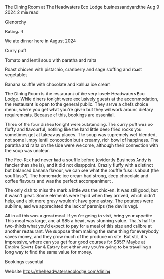 The Dining Room at The Headwaters Eco Lodge
businessandyandthe
Aug 9 2024
2 min read


Glenorchy

Rating: 4 

We ate dinner here in August 2024 

Curry puff

Tomato and lentil soup with paratha and raita 

Roast chicken with pistachio, cranberry and sage stuffing and roast vegetables

Banana souffle with chocolate and kahlua ice cream 

The Dining Room is the restaurant of the very lovely Headwaters Eco Lodge. While diners tonight were exclusively guests at the accommodation, the restaurant is open to the general public. They serve a chefs choice menu, where you get what you're given but they will work around dietary requirements. Because of this, bookings are essential. 

Three of the four dishes tonight were outstanding. The curry puff was so fluffy and flavourful, nothing like the hard little deep fried rocks you sometimes get at takeaway places. The soup was supremely well blended, not some lumpy lentil concoction but a creamy, rich bowl of happiness. The paratha and raita on the side were welcome, although their connection with the soup was unclear. 

The Fee-Rex had never had a souffle before (evidently Business Andy is fancier than she is), and it did not disappoint. Crazily fluffy with a distinct but balanced banana flavour, we can see what the souffle fuss is about (the souffluss?). The homemade ice cream had strong, deep chocolate and coffee flavours and was the perfect accompaniment . 

The only dish to miss the mark a little was the chicken. It was still good, but it wasn't great. Some elements were tepid when they arrived, which didn't help, and a bit more gravy wouldn't have gone astray. The potatoes were sublime, and we appreciated the lack of parsnips (the devils veg). 

All in all this was a great meal. If you're going to visit, bring your appetite. This meal was large, and at $85 a head, was stunning value. That's half to two-thirds what you'd expect to pay for a meal of this size and calibre at another restaurant. We suppose them making the same thing for everybody saves money, and they grow much of the produce on site. But still, it's impressive, where can you get four good courses for $85!? Maybe at Empire Sports Bar & Eatery but either way you're going to be travelling a long way to find the same value for money.

Bookings essential 

Website https://theheadwatersecolodge.com/dining